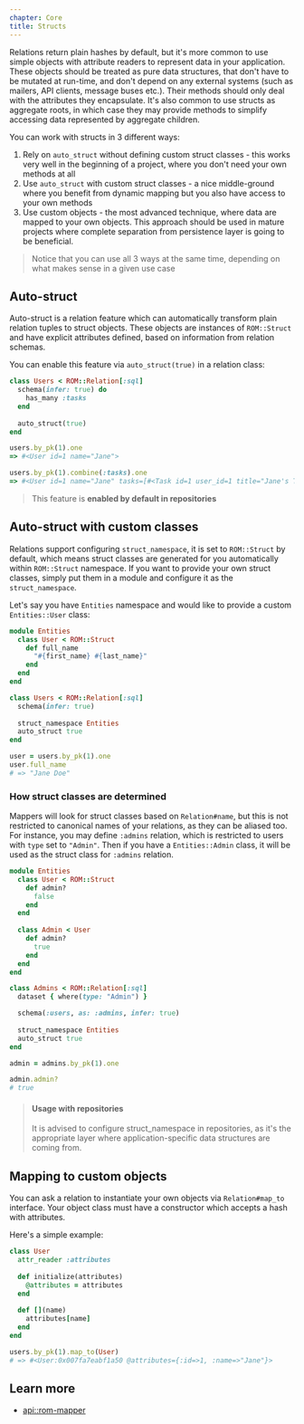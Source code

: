 ```yaml
---
chapter: Core
title: Structs
---
```


Relations return plain hashes by default, but it's more common to use simple objects with attribute readers to represent data in your application. These objects should be treated as pure data structures, that don't have to be mutated at run-time, and don't depend on any external systems (such as mailers, API clients, message buses etc.). Their methods should only deal with the attributes they encapsulate. It's also common to use structs as aggregate roots, in which case they may provide methods to simplify accessing data represented by aggregate children.

You can work with structs in 3 different ways:

1. Rely on `auto_struct` without defining custom struct classes - this works very well in the beginning of a project, where you don't need your own methods at all
2. Use `auto_struct` with custom struct classes - a nice middle-ground where you benefit from dynamic mapping but you also have access to your own methods
3. Use custom objects - the most advanced technique, where data are mapped to your own objects. This approach should be used in mature projects where complete separation from persistence layer is going to be beneficial.

> Notice that you can use all 3 ways at the same time, depending on what makes sense in a given use case

## Auto-struct

Auto-struct is a relation feature which can automatically transform plain relation tuples to struct objects. These objects are instances of `ROM::Struct` and have explicit attributes defined, based on information from relation schemas.

You can enable this feature via `auto_struct(true)` in a relation class:

``` ruby
class Users < ROM::Relation[:sql]
  schema(infer: true) do
    has_many :tasks
  end
  
  auto_struct(true)
end

users.by_pk(1).one
=> #<User id=1 name="Jane">

users.by_pk(1).combine(:tasks).one
=> #<User id=1 name="Jane" tasks=[#<Task id=1 user_id=1 title="Jane's Task">]>
```

> This feature is **enabled by default in repositories**

## Auto-struct with custom classes

Relations support configuring `struct_namespace`, it is set to `ROM::Struct` by default, which means struct classes are generated for you automatically within `ROM::Struct` namespace. If you want to provide your own struct classes, simply put them in a module and configure it as the `struct_namespace`.

Let's say you have `Entities` namespace and would like to provide a custom `Entities::User` class:

``` ruby
module Entities
  class User < ROM::Struct
    def full_name
      "#{first_name} #{last_name}"
    end
  end
end

class Users < ROM::Relation[:sql]
  schema(infer: true)
  
  struct_namespace Entities
  auto_struct true
end

user = users.by_pk(1).one
user.full_name
# => "Jane Doe"
```

### How struct classes are determined

Mappers will look for struct classes based on `Relation#name`, but this is not restricted
to canonical names of your relations, as they can be aliased too. For instance, you may
define `:admins` relation, which is restricted to users with `type` set to `"Admin"`. Then
if you have a `Entities::Admin` class, it will be used as the struct class for `:admins`
relation.

``` ruby
module Entities
  class User < ROM::Struct
    def admin?
      false
    end
  end
  
  class Admin < User
    def admin?
      true
    end
  end
end

class Admins < ROM::Relation[:sql]
  dataset { where(type: "Admin") }

  schema(:users, as: :admins, infer: true)
  
  struct_namespace Entities
  auto_struct true
end

admin = admins.by_pk(1).one

admin.admin?
# true
```

> #### Usage with repositories
> It is advised to configure struct_namespace in repositories, as it's the appropriate
> layer where application-specific data structures are coming from.

## Mapping to custom objects

You can ask a relation to instantiate your own objects via `Relation#map_to` interface.
Your object class must have a constructor which accepts a hash with attributes.

Here's a simple example:

```ruby
class User
  attr_reader :attributes
  
  def initialize(attributes)
    @attributes = attributes
  end
  
  def [](name)
    attributes[name]
  end
end

users.by_pk(1).map_to(User)
# => #<User:0x007fa7eabf1a50 @attributes={:id=>1, :name=>"Jane"}>
```

## Learn more

* [api::rom-mapper](Struct)
